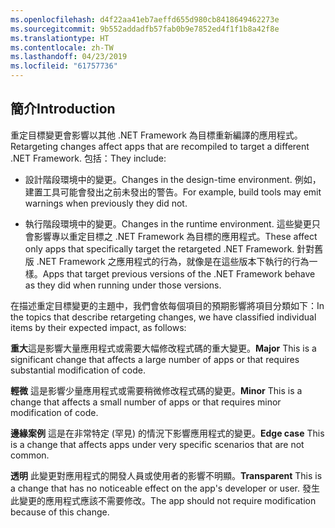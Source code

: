 ```yaml
---
ms.openlocfilehash: d4f22aa41eb7aeffd655d980cb8418649462273e
ms.sourcegitcommit: 9b552addadfb57fab0b9e7852ed4f1f1b8a42f8e
ms.translationtype: HT
ms.contentlocale: zh-TW
ms.lasthandoff: 04/23/2019
ms.locfileid: "61757736"
---
```

## <a name="introduction"></a><span data-ttu-id="07eb8-101">簡介</span><span class="sxs-lookup"><span data-stu-id="07eb8-101">Introduction</span></span>
<span data-ttu-id="07eb8-102">重定目標變更會影響以其他 .NET Framework 為目標重新編譯的應用程式。</span><span class="sxs-lookup"><span data-stu-id="07eb8-102">Retargeting changes affect apps that are recompiled to target a different .NET Framework.</span></span> <span data-ttu-id="07eb8-103">包括：</span><span class="sxs-lookup"><span data-stu-id="07eb8-103">They include:</span></span>

* <span data-ttu-id="07eb8-104">設計階段環境中的變更。</span><span class="sxs-lookup"><span data-stu-id="07eb8-104">Changes in the design-time environment.</span></span> <span data-ttu-id="07eb8-105">例如，建置工具可能會發出之前未發出的警告。</span><span class="sxs-lookup"><span data-stu-id="07eb8-105">For example, build tools may emit warnings when previously they did not.</span></span>

* <span data-ttu-id="07eb8-106">執行階段環境中的變更。</span><span class="sxs-lookup"><span data-stu-id="07eb8-106">Changes in the runtime environment.</span></span> <span data-ttu-id="07eb8-107">這些變更只會影響專以重定目標之 .NET Framework 為目標的應用程式。</span><span class="sxs-lookup"><span data-stu-id="07eb8-107">These affect only apps that specifically target the retargeted .NET Framework.</span></span> <span data-ttu-id="07eb8-108">針對舊版 .NET Framework 之應用程式的行為，就像是在這些版本下執行的行為一樣。</span><span class="sxs-lookup"><span data-stu-id="07eb8-108">Apps that target previous versions of the .NET Framework behave as they did when running under those versions.</span></span>

<span data-ttu-id="07eb8-109">在描述重定目標變更的主題中，我們會依每個項目的預期影響將項目分類如下：</span><span class="sxs-lookup"><span data-stu-id="07eb8-109">In the topics that describe retargeting changes, we have classified individual items by their expected impact, as follows:</span></span>

<span data-ttu-id="07eb8-110">**重大**這是影響大量應用程式或需要大幅修改程式碼的重大變更。</span><span class="sxs-lookup"><span data-stu-id="07eb8-110">**Major** This is a significant change that affects a large number of apps or that requires substantial modification of code.</span></span>

<span data-ttu-id="07eb8-111">**輕微** 這是影響少量應用程式或需要稍微修改程式碼的變更。</span><span class="sxs-lookup"><span data-stu-id="07eb8-111">**Minor** This is a change that affects a small number of apps or that requires minor modification of code.</span></span>

<span data-ttu-id="07eb8-112">**邊緣案例** 這是在非常特定 (罕見) 的情況下影響應用程式的變更。</span><span class="sxs-lookup"><span data-stu-id="07eb8-112">**Edge case** This is a change that affects apps under very specific scenarios that are not common.</span></span>

<span data-ttu-id="07eb8-113">**透明** 此變更對應用程式的開發人員或使用者的影響不明顯。</span><span class="sxs-lookup"><span data-stu-id="07eb8-113">**Transparent** This is a change that has no noticeable effect on the app's developer or user.</span></span> <span data-ttu-id="07eb8-114">發生此變更的應用程式應該不需要修改。</span><span class="sxs-lookup"><span data-stu-id="07eb8-114">The app should not require modification because of this change.</span></span>
